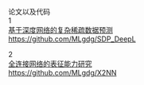 论文以及代码  
1  
[基于深度网络的复杂稀疏数据预测](https://github.com/MLgdg/SDP_DeepL)  
https://github.com/MLgdg/SDP_DeepL

2   
[全连接网络的表征能力研究](https://github.com/MLgdg/X2NN)  
https://github.com/MLgdg/X2NN
